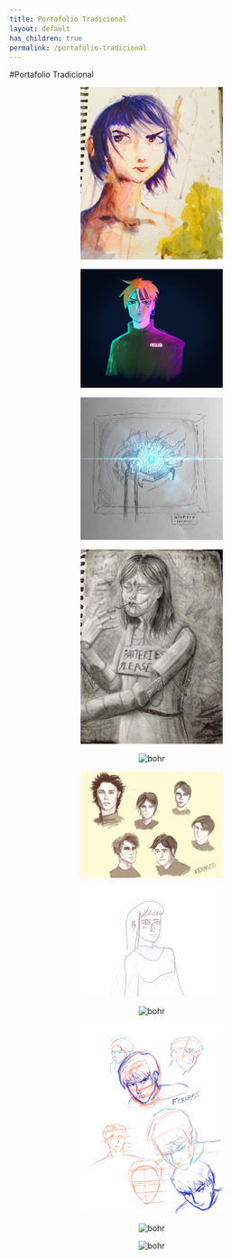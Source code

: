 ```yaml
---
title: Portafolio Tradicional
layout: default
has_children: true
permalink: /portafolio-tradicional
---
```

#Portafolio Tradicional
<p style="text-align:center;"><img src="assets/images/1.jpeg" alt="bohr" style="height: 50%; width: 50%;"/></p>
<p style="text-align:center;"><img src="assets/images/2.jpeg" alt="bohr" style="height: 50%; width: 50%;"/></p>
<p style="text-align:center;"><img src="assets/images/3.jpeg" alt="bohr" style="height: 50%; width: 50%;"/></p>
<p style="text-align:center;"><img src="assets/images/4.jpeg" alt="bohr" style="height: 50%; width: 50%;"/></p>
<p style="text-align:center;"><img src="assets/images/5.jpeg" alt="bohr" style="height: 50%; width: 50%;"/></p>
<p style="text-align:center;"><img src="assets/images/6.png" alt="bohr" style="height: 50%; width: 50%;"/></p>
<p style="text-align:center;"><img src="assets/images/7.png" alt="bohr" style="height: 50%; width: 50%;"/></p>
<p style="text-align:center;"><img src="assets/images/8.png" alt="bohr" style="height: 50%; width: 50%;"/></p>
<p style="text-align:center;"><img src="assets/images/9.png" alt="bohr" style="height: 50%; width: 50%;"/></p>
<p style="text-align:center;"><img src="assets/images/10.png" alt="bohr" style="height: 50%; width: 50%;"/></p>
<p style="text-align:center;"><img src="assets/images/11.png" alt="bohr" style="height: 50%; width: 50%;"/></p>
